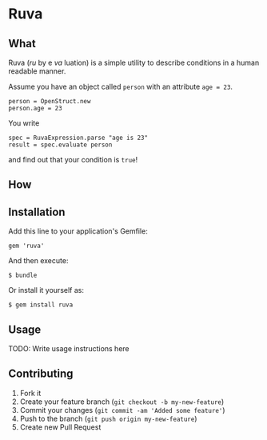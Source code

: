 # Ruva

## What

Ruva (_ru_ by e _va_ luation) is a simple utility to describe conditions in a human readable manner.

Assume you have an object called `person` with an attribute `age = 23`. 

    person = OpenStruct.new
    person.age = 23

You write 

    spec = RuvaExpression.parse "age is 23"
    result = spec.evaluate person 

and find out that your condition is `true`!

## How



## Installation

Add this line to your application's Gemfile:

    gem 'ruva'

And then execute:

    $ bundle

Or install it yourself as:

    $ gem install ruva

## Usage

TODO: Write usage instructions here

## Contributing

1. Fork it
2. Create your feature branch (`git checkout -b my-new-feature`)
3. Commit your changes (`git commit -am 'Added some feature'`)
4. Push to the branch (`git push origin my-new-feature`)
5. Create new Pull Request

